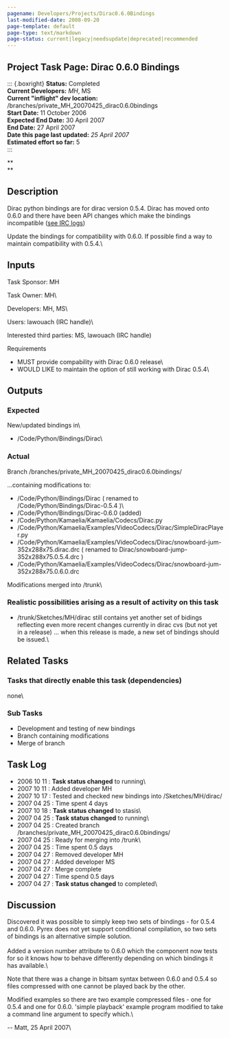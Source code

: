 ```yaml
---
pagename: Developers/Projects/Dirac0.6.0Bindings
last-modified-date: 2008-09-20
page-template: default
page-type: text/markdown
page-status: current|legacy|needsupdate|deprecated|recommended
---
```

Project Task Page: Dirac 0.6.0 Bindings 
---------------------------------------

::: {.boxright}
**Status:** Completed\
**Current Developers:** *MH*, MS\
**Current \"inflight\" dev location:**
/branches/private\_MH\_20070425\_dirac0.6.0bindings\
**Start Date:** 11 October 2006\
**Expected End Date:** 30 April 2007\
**End Date:** 27 April 2007\
**Date this page last updated:** *25 April 2007*\
**Estimated effort so far:** 5\
:::

**\
**

**Description**
---------------

Dirac python bindings are for dirac version 0.5.4. Dirac has moved onto
0.6.0 and there have been API changes which make the bindings
incompatible ([see IRC
logs](http://koala.ilog.fr/twikiirc/bin/irclogger_log/kamaelia?date=2006-10-11,Wed&sel=31#l27))

Update the bindings for compatibility with 0.6.0. If possible find a way
to maintain compatibility with 0.5.4.\

Inputs
------

Task Sponsor: MH

Task Owner: MH\

Developers: MH, MS\

Users: lawouach (IRC handle)\

Interested third parties: MS, lawouach (IRC handle)

Requirements

-   MUST provide compability with Dirac 0.6.0 release\
-   WOULD LIKE to maintain the option of still working with Dirac 0.5.4\

Outputs
-------

### Expected

New/updated bindings in\

-   /Code/Python/Bindings/Dirac\

### Actual

Branch /branches/private\_MH\_20070425\_dirac0.6.0bindings/

\...containing modifications to:

-   /Code/Python/Bindings/Dirac ( renamed to
    /Code/Python/Bindings/Dirac-0.5.4 )\
-   /Code/Python/Bindings/Dirac-0.6.0 (added)
-   /Code/Python/Kamaelia/Kamaelia/Codecs/Dirac.py
-   /Code/Python/Kamaelia/Examples/VideoCodecs/Dirac/SimpleDiracPlayer.py
-   /Code/Python/Kamaelia/Examples/VideoCodecs/Dirac/snowboard-jum-352x288x75.dirac.drc
    ( renamed to Dirac/snowboard-jump-352x288x75.0.5.4.drc )
-   /Code/Python/Kamaelia/Examples/VideoCodecs/Dirac/snowboard-jum-352x288x75.0.6.0.drc

Modifications merged into /trunk\

### Realistic possibilities arising as a result of activity on this task

-   /trunk/Sketches/MH/dirac still contains yet another set of bidings
    reflecting even more recent changes currently in dirac cvs (but not
    yet in a release) \... when this release is made, a new set of
    bindings should be issued.\

Related Tasks
-------------

### Tasks that directly enable this task (dependencies)

none\

### Sub Tasks

-   Development and testing of new bindings
-   Branch containing modifications
-   Merge of branch

Task Log
--------

-   2006 10 11 : **Task status changed** to running\
-   2007 10 11 : Added developer MH
-   2007 10 17 : Tested and checked new bindings into
    /Sketches/MH/dirac/
-   2007 04 25 : Time spent 4 days
-   2007 10 18 : **Task status changed** to stasis\
-   2007 04 25 : **Task status changed** to running\
-   2007 04 25 : Created branch
    /branches/private\_MH\_20070425\_dirac0.6.0bindings/
-   2007 04 25 : Ready for merging into /trunk\
-   2007 04 25 : Time spent 0.5 days
-   2007 04 27 : Removed developer MH
-   2007 04 27 : Added developer MS
-   2007 04 27 : Merge complete
-   2007 04 27 : Time spend 0.5 days
-   2007 04 27 : **Task status changed** to completed\

Discussion
----------

Discovered it was possible to simply keep two sets of bindings - for
0.5.4 and 0.6.0. Pyrex does not yet support conditional compilation, so
two sets of bindings is an alternative simple solution.\
\
Added a version number attribute to 0.6.0 which the component now tests
for so it knows how to behave differently depending on which bindings it
has available.\

Note that there was a change in bitsam syntax between 0.6.0 and 0.5.4 so
files compressed with one cannot be played back by the other.

Modified examples so there are two example compressed files - one for
0.5.4 and one for 0.6.0. \'simple playback\' example program modified to
take a command line argument to specify which.\

\-- Matt, 25 April 2007\
